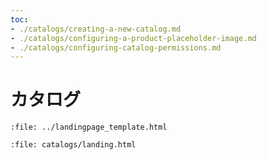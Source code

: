 ```yaml
---
toc:
- ./catalogs/creating-a-new-catalog.md
- ./catalogs/configuring-a-product-placeholder-image.md
- ./catalogs/configuring-catalog-permissions.md
---
```


# カタログ

```{raw} html
:file: ../landingpage_template.html
```

```{raw} html
:file: catalogs/landing.html
```
